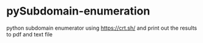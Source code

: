 # pySubdomain-enumeration
python subdomain enumerator using https://crt.sh/ and print out the results to pdf and text file
